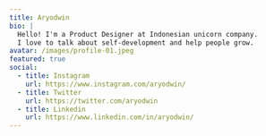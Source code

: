 ```yaml
---
title: Aryodwin
bio: |
  Hello! I'm a Product Designer at Indonesian unicorn company.
  I love to talk about self-development and help people grow.
avatar: /images/profile-01.jpeg
featured: true
social:
  - title: Instagram
    url: https://www.instagram.com/aryodwin/
  - title: Twitter
    url: https://twitter.com/aryodwin
  - title: Linkedin
    url: https://www.linkedin.com/in/aryodwin/
---
```

